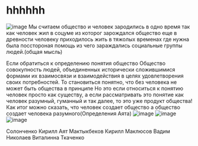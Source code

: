 # hhhhhh
![image](https://github.com/user-attachments/assets/a3606287-bfa2-4bfd-a6b9-b94ce318d05e)
Мы считаем общество и человек зародились в одно время так как человек жил в соцуме из которог зарождался общество
еще в древности человеку приходилось жить в тяжолых временах где нужна была посстороная помощь из чего зараждались социальные группы людей.(общая мысль)

Если обратиться к определению понятия общество
Общество совокупность людей, объединенных исторически сложившимися формами их взаимосвязи и взаимодействия в целях удовлетворения своих потребностей. 
То становиться понятно, что без человека не может быть общества в принципе
Но это если относиться к понятию человек просто как существу, а если рассматривать это понятие как человек разумный, гуманный и так далее, то это уже продукт общества! 
Как итог можно сказать, что человек создает общество а общество создает человека разумного(Определения Аята)
![image](https://github.com/user-attachments/assets/b37f6488-f073-4249-9ece-5018bc5cf666)
![image](https://github.com/user-attachments/assets/4c79a34e-2d39-4304-9106-61160767f690)
![image](https://github.com/user-attachments/assets/aef37e0c-ba40-42aa-9598-719c872ca8d3)



Солонченко Кирилл
Аят Мактыкбеков
Кирилл Маклюсов 
Вадим Николаев 
Виталинна Ткаченко


